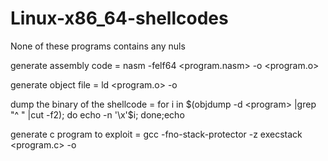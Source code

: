 # Linux-x86_64-shellcodes
None of these programs contains any nuls 


generate assembly code = nasm -felf64 <program.nasm> -o <program.o>

generate object file = ld <program.o> -o <program>

dump the binary of the shellcode = for i in $(objdump -d <program> |grep "^ " |cut -f2); do echo -n '\x'$i; done;echo

generate c program to exploit = gcc -fno-stack-protector -z execstack <program.c> -o <program>
  

